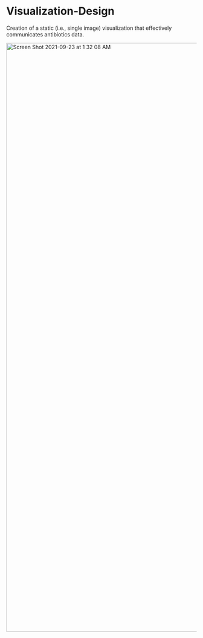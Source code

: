 # Visualization-Design

Creation of a static (i.e., single image) visualization that effectively communicates antibiotics data.

<img width="1552" alt="Screen Shot 2021-09-23 at 1 32 08 AM" src="https://user-images.githubusercontent.com/53503018/134463483-22b4af4f-05f2-4df7-ba58-483bbc851aa0.png">
